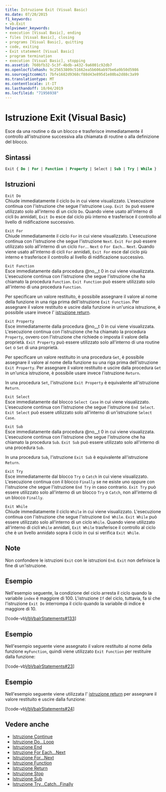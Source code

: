 ```yaml
---
title: Istruzione Exit (Visual Basic)
ms.date: 07/20/2015
f1_keywords:
- vb.Exit
helpviewer_keywords:
- execution [Visual Basic], ending
- files [Visual Basic], closing
- programs [Visual Basic], quitting
- code, exiting
- Exit statement [Visual Basic]
- program termination
- execution [Visual Basic], stopping
ms.assetid: 760bfb32-5c3f-4bdb-a432-9a6001c92db7
ms.openlocfilehash: 9c25653809c51662ea5b606ab97be6a9b50d5986
ms.sourcegitcommit: 7bfe1682d9368cf88d43e895d1e80ba2d88c3a99
ms.translationtype: MT
ms.contentlocale: it-IT
ms.lasthandoff: 10/04/2019
ms.locfileid: "71956938"
---
```

# <a name="exit-statement-visual-basic"></a>Istruzione Exit (Visual Basic)

Esce da una routine o da un blocco e trasferisce immediatamente il controllo all'istruzione successiva alla chiamata di routine o alla definizione del blocco.

## <a name="syntax"></a>Sintassi

```vb
Exit { Do | For | Function | Property | Select | Sub | Try | While }
```

## <a name="statements"></a>Istruzioni

 `Exit Do`  
 Chiude immediatamente il ciclo `Do` in cui viene visualizzato. L'esecuzione continua con l'istruzione che segue l'istruzione `Loop`. `Exit Do` può essere utilizzato solo all'interno di un ciclo `Do`. Quando viene usato all'interno di cicli `Do` annidati, `Exit Do` esce dal ciclo più interno e trasferisce il controllo al livello di nidificazione successivo.

 `Exit For`  
 Chiude immediatamente il ciclo `For` in cui viene visualizzato. L'esecuzione continua con l'istruzione che segue l'istruzione `Next`. `Exit For` può essere utilizzato solo all'interno di un ciclo `For`... `Next` o `For Each`... `Next`. Quando viene usato all'interno di cicli `For` annidati, `Exit For` esce dal ciclo più interno e trasferisce il controllo al livello di nidificazione successivo.

 `Exit Function`  
 Esce immediatamente dalla procedura @no__t 0 in cui viene visualizzata. L'esecuzione continua con l'istruzione che segue l'istruzione che ha chiamato la procedura `Function`. `Exit Function` può essere utilizzato solo all'interno di una procedura `Function`.

 Per specificare un valore restituito, è possibile assegnare il valore al nome della funzione in una riga prima dell'istruzione `Exit Function`. Per assegnare il valore restituito e uscire dalla funzione in un'unica istruzione, è possibile usare invece l' [istruzione return](return-statement.md).

 `Exit Property`  
 Esce immediatamente dalla procedura @no__t 0 in cui viene visualizzata. L'esecuzione continua con l'istruzione che ha chiamato la procedura `Property`, ovvero con l'istruzione che richiede o imposta il valore della proprietà. `Exit Property` può essere utilizzato solo all'interno di una routine `Get` o `Set` di una proprietà.

 Per specificare un valore restituito in una procedura `Get`, è possibile assegnare il valore al nome della funzione su una riga prima dell'istruzione `Exit Property`. Per assegnare il valore restituito e uscire dalla procedura `Get` in un'unica istruzione, è possibile usare invece l'istruzione `Return`.

 In una procedura `Set`, l'istruzione `Exit Property` è equivalente all'istruzione `Return`.

 `Exit Select`  
 Esce immediatamente dal blocco `Select Case` in cui viene visualizzato. L'esecuzione continua con l'istruzione che segue l'istruzione `End Select`. `Exit Select` può essere utilizzato solo all'interno di un'istruzione `Select Case`.

 `Exit Sub`  
 Esce immediatamente dalla procedura @no__t 0 in cui viene visualizzata. L'esecuzione continua con l'istruzione che segue l'istruzione che ha chiamato la procedura `Sub`. `Exit Sub` può essere utilizzato solo all'interno di una procedura `Sub`.

 In una procedura `Sub`, l'istruzione `Exit Sub` è equivalente all'istruzione `Return`.

 `Exit Try`  
 Esce immediatamente dal blocco `Try` o `Catch` in cui viene visualizzato. L'esecuzione continua con il blocco `Finally` se ne esiste uno oppure con l'istruzione che segue l'istruzione `End Try` in caso contrario. `Exit Try` può essere utilizzato solo all'interno di un blocco `Try` o `Catch`, non all'interno di un blocco `Finally`.

 `Exit While`  
 Chiude immediatamente il ciclo `While` in cui viene visualizzato. L'esecuzione continua con l'istruzione che segue l'istruzione `End While`. `Exit While` può essere utilizzato solo all'interno di un ciclo `While`. Quando viene utilizzato all'interno di cicli `While` annidati, `Exit While` trasferisce il controllo al ciclo che è un livello annidato sopra il ciclo in cui si verifica `Exit While`.

## <a name="remarks"></a>Note

Non confondere le istruzioni `Exit` con le istruzioni `End`. `Exit` non definisce la fine di un'istruzione.

## <a name="example"></a>Esempio

Nell'esempio seguente, la condizione del ciclo arresta il ciclo quando la variabile `index` è maggiore di 100. L'istruzione `If` del ciclo, tuttavia, fa sì che l'istruzione `Exit Do` interrompa il ciclo quando la variabile di indice è maggiore di 10.

[!code-vb[VbVbalrStatements#133](~/samples/snippets/visualbasic/VS_Snippets_VBCSharp/VbVbalrStatements/VB/class10.vb#133)]

## <a name="example"></a>Esempio

Nell'esempio seguente viene assegnato il valore restituito al nome della funzione `myFunction`, quindi viene utilizzato `Exit Function` per restituire dalla funzione:

[!code-vb[VbVbalrStatements#23](~/samples/snippets/visualbasic/VS_Snippets_VBCSharp/VbVbalrStatements/VB/Class1.vb#23)]

## <a name="example"></a>Esempio

Nell'esempio seguente viene utilizzata l' [istruzione return](return-statement.md) per assegnare il valore restituito e uscire dalla funzione:

[!code-vb[VbVbalrStatements#24](~/samples/snippets/visualbasic/VS_Snippets_VBCSharp/VbVbalrStatements/VB/Class1.vb#24)]

## <a name="see-also"></a>Vedere anche

- [Istruzione Continue](continue-statement.md)
- [Istruzione Do...Loop](do-loop-statement.md)
- [Istruzione End](end-statement.md)
- [Istruzione For Each...Next](for-each-next-statement.md)
- [Istruzione For...Next](for-next-statement.md)
- [Istruzione Function](function-statement.md)
- [Istruzione Return](return-statement.md)
- [Istruzione Stop](stop-statement.md)
- [Istruzione Sub](sub-statement.md)
- [Istruzione Try...Catch...Finally](try-catch-finally-statement.md)
